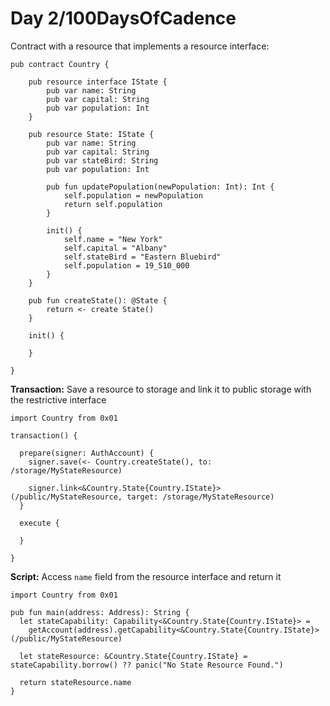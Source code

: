 # Day 2/100DaysOfCadence

Contract with a resource that implements a resource interface:
```cadence
pub contract Country {

    pub resource interface IState {
        pub var name: String
        pub var capital: String
        pub var population: Int
    }

    pub resource State: IState {
        pub var name: String
        pub var capital: String
        pub var stateBird: String
        pub var population: Int

        pub fun updatePopulation(newPopulation: Int): Int {
            self.population = newPopulation
            return self.population
        }

        init() {
            self.name = "New York"
            self.capital = "Albany"
            self.stateBird = "Eastern Bluebird"
            self.population = 19_510_000 
        }
    }

    pub fun createState(): @State {
        return <- create State()
    }

    init() {
    
    }

}
```

**Transaction:** Save a resource to storage and link it to public storage with the restrictive interface
```cadence
import Country from 0x01

transaction() {

  prepare(signer: AuthAccount) {
    signer.save(<- Country.createState(), to: /storage/MyStateResource)

    signer.link<&Country.State{Country.IState}>(/public/MyStateResource, target: /storage/MyStateResource)
  }

  execute {
  
  }

}
```
**Script:** Access `name` field from the resource interface and return it
```cadence
import Country from 0x01

pub fun main(address: Address): String {
  let stateCapability: Capability<&Country.State{Country.IState}> =
    getAccount(address).getCapability<&Country.State{Country.IState}>(/public/MyStateResource)

  let stateResource: &Country.State{Country.IState} = stateCapability.borrow() ?? panic("No State Resource Found.")

  return stateResource.name
}
```
